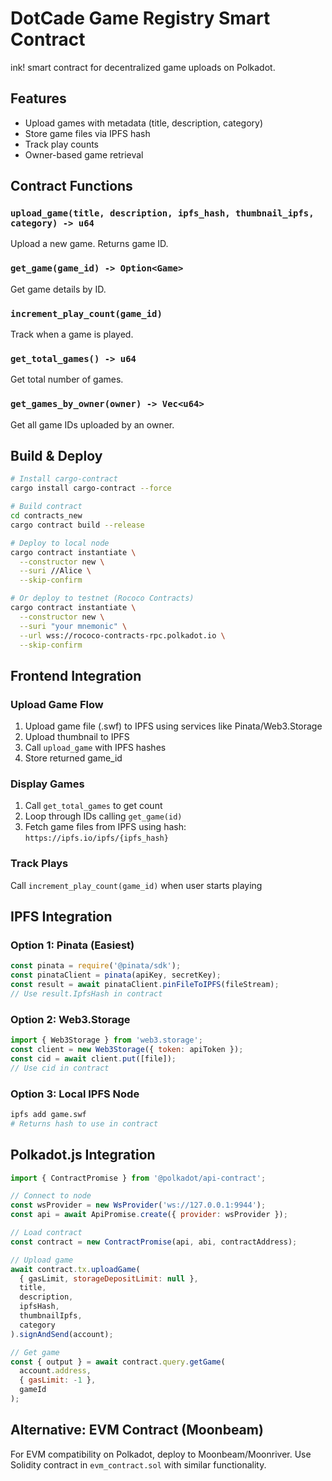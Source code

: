 # DotCade Game Registry Smart Contract

ink! smart contract for decentralized game uploads on Polkadot.

## Features

- Upload games with metadata (title, description, category)
- Store game files via IPFS hash
- Track play counts
- Owner-based game retrieval

## Contract Functions

### `upload_game(title, description, ipfs_hash, thumbnail_ipfs, category) -> u64`
Upload a new game. Returns game ID.

### `get_game(game_id) -> Option<Game>`
Get game details by ID.

### `increment_play_count(game_id)`
Track when a game is played.

### `get_total_games() -> u64`
Get total number of games.

### `get_games_by_owner(owner) -> Vec<u64>`
Get all game IDs uploaded by an owner.

## Build & Deploy

```bash
# Install cargo-contract
cargo install cargo-contract --force

# Build contract
cd contracts_new
cargo contract build --release

# Deploy to local node
cargo contract instantiate \
  --constructor new \
  --suri //Alice \
  --skip-confirm

# Or deploy to testnet (Rococo Contracts)
cargo contract instantiate \
  --constructor new \
  --suri "your mnemonic" \
  --url wss://rococo-contracts-rpc.polkadot.io \
  --skip-confirm
```

## Frontend Integration

### Upload Game Flow
1. Upload game file (.swf) to IPFS using services like Pinata/Web3.Storage
2. Upload thumbnail to IPFS
3. Call `upload_game` with IPFS hashes
4. Store returned game_id

### Display Games
1. Call `get_total_games` to get count
2. Loop through IDs calling `get_game(id)`
3. Fetch game files from IPFS using hash: `https://ipfs.io/ipfs/{ipfs_hash}`

### Track Plays
Call `increment_play_count(game_id)` when user starts playing

## IPFS Integration

### Option 1: Pinata (Easiest)
```javascript
const pinata = require('@pinata/sdk');
const pinataClient = pinata(apiKey, secretKey);
const result = await pinataClient.pinFileToIPFS(fileStream);
// Use result.IpfsHash in contract
```

### Option 2: Web3.Storage
```javascript
import { Web3Storage } from 'web3.storage';
const client = new Web3Storage({ token: apiToken });
const cid = await client.put([file]);
// Use cid in contract
```

### Option 3: Local IPFS Node
```bash
ipfs add game.swf
# Returns hash to use in contract
```

## Polkadot.js Integration

```javascript
import { ContractPromise } from '@polkadot/api-contract';

// Connect to node
const wsProvider = new WsProvider('ws://127.0.0.1:9944');
const api = await ApiPromise.create({ provider: wsProvider });

// Load contract
const contract = new ContractPromise(api, abi, contractAddress);

// Upload game
await contract.tx.uploadGame(
  { gasLimit, storageDepositLimit: null },
  title,
  description,
  ipfsHash,
  thumbnailIpfs,
  category
).signAndSend(account);

// Get game
const { output } = await contract.query.getGame(
  account.address,
  { gasLimit: -1 },
  gameId
);
```

## Alternative: EVM Contract (Moonbeam)

For EVM compatibility on Polkadot, deploy to Moonbeam/Moonriver. Use Solidity contract in `evm_contract.sol` with similar functionality.

